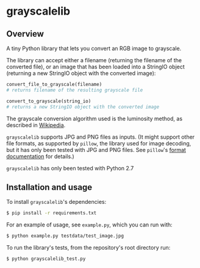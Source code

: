 # grayscalelib

## Overview

A tiny Python library that lets you convert an RGB image to grayscale.

The library can accept either a filename (returning the filename of the converted file),
or an image that has been loaded into a StringIO object (returning a new StringIO
object with the converted image):

```python
convert_file_to_grayscale(filename)
# returns filename of the resulting grayscale file

convert_to_grayscale(string_io)
# returns a new StringIO object with the converted image
```

The grayscale conversion algorithm used is the luminosity method, as described in [Wikipedia](https://en.wikipedia.org/wiki/Grayscale#Colorimetric_.28luminance-preserving.29_conversion_to_grayscale).

``grayscalelib`` supports JPG and PNG files as inputs. (It might support other
file formats, as supported by ``pillow``, the library used for image decoding, but it has
only been tested with JPG and PNG files. See ``pillow``'s [format documentation](http://pillow.readthedocs.io/en/3.3.x/handbook/image-file-formats.html) for details.)

``grayscalelib`` has only been tested with Python 2.7

## Installation and usage
To install `grayscalelib`'s dependencies:

```bash
$ pip install -r requirements.txt
```

For an example of usage, see ``example.py``, which you can run with:
```bash
$ python example.py testdata/test_image.jpg 
```

To run the library's tests, from the repository's root directory run:

```bash
$ python grayscalelib_test.py
```
